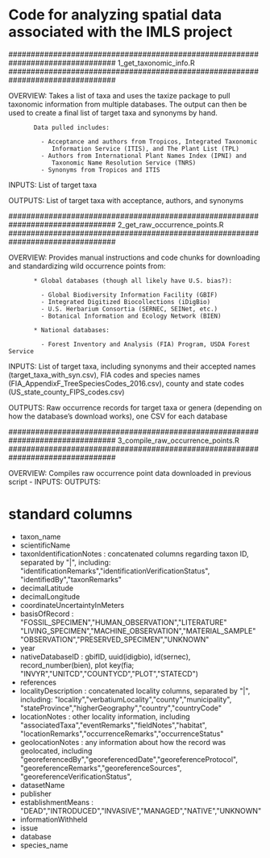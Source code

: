 # Code for analyzing spatial data associated with the IMLS project

################################################################################
 1_get_taxonomic_info.R
################################################################################

 OVERVIEW: Takes a list of taxa and uses the taxize package to pull taxonomic
           information from multiple databases. The output can then be used to
           create a final list of target taxa and synonyms by hand.

           Data pulled includes:

             - Acceptance and authors from Tropicos, Integrated Taxonomic
                Information Service (ITIS), and The Plant List (TPL)
             - Authors from International Plant Names Index (IPNI) and
                Taxonomic Name Resolution Service (TNRS)
             - Synonyms from Tropicos and ITIS

 INPUTS: List of target taxa

 OUTPUTS: List of target taxa with acceptance, authors, and synonyms

################################################################################
 2_get_raw_occurrence_points.R
################################################################################

 OVERVIEW: Provides manual instructions and code chunks for downloading and
           standardizing wild occurrence points from:

           * Global databases (though all likely have U.S. bias?):

             - Global Biodiversity Information Facility (GBIF)
             - Integrated Digitized Biocollections (iDigBio)
             - U.S. Herbarium Consortia (SERNEC, SEINet, etc.)
             - Botanical Information and Ecology Network (BIEN)

           * National databases:

             - Forest Inventory and Analysis (FIA) Program, USDA Forest Service

 INPUTS: List of target taxa, including synonyms and their accepted names
             (target_taxa_with_syn.csv), FIA codes and species names (FIA_AppendixF_TreeSpeciesCodes_2016.csv), county and state codes (US_state_county_FIPS_codes.csv)

 OUTPUTS: Raw occurrence records for target taxa or genera (depending on how
          the database’s download works), one CSV for each database

################################################################################
 3_compile_raw_occurrence_points.R
################################################################################

 OVERVIEW: Compiles raw occurrence point data downloaded in previous script
             -
 INPUTS:
 OUTPUTS:


# standard columns
  - taxon_name      
  - scientificName
  - taxonIdentificationNotes : concatenated columns regarding taxon ID,
      separated by "|", including:
      "identificationRemarks","identificationVerificationStatus",
      "identifiedBy","taxonRemarks"
  - decimalLatitude             
  -  decimalLongitude
  -  coordinateUncertaintyInMeters
  -  basisOfRecord : "FOSSIL_SPECIMEN","HUMAN_OBSERVATION","LITERATURE"     
      "LIVING_SPECIMEN","MACHINE_OBSERVATION","MATERIAL_SAMPLE"
      "OBSERVATION","PRESERVED_SPECIMEN","UNKNOWN"
  -  year
  -  nativeDatabaseID : gbifID, uuid(idigbio), id(sernec), record_number(bien),
      plot key(fia; "INVYR","UNITCD","COUNTYCD","PLOT","STATECD")
  -  references
  -  localityDescription : concatenated locality columns, separated by "|",
      including:
      "locality","verbatiumLocality","county","municipality",
      "stateProvince","higherGeography","country","countryCode"
  -  locationNotes : other locality information, including
      "associatedTaxa","eventRemarks","fieldNotes","habitat",
      "locationRemarks","occurrenceRemarks","occurrenceStatus"
  -  geolocationNotes : any information about how the record was geolocated,
      including "georeferencedBy","georeferencedDate","georeferenceProtocol",
      "georeferenceRemarks","georeferenceSources",
      "georeferenceVerificationStatus",
  -  datasetName
  -  publisher
  -  establishmentMeans : "DEAD","INTRODUCED","INVASIVE","MANAGED","NATIVE","UNKNOWN"
  -  informationWithheld
  -  issue
  -  database                 
  -  species_name
